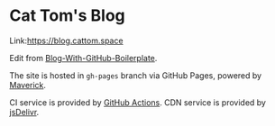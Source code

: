 # Cat Tom's Blog
Link:<https://blog.cattom.space>  

Edit from [Blog-With-GitHub-Boilerplate](https://github.com/AlanDecode/Blog-With-GitHub-Boilerplate).

The site is hosted in `gh-pages` branch via GitHub Pages, powered by [Maverick](https://github.com/AlanDecode/Maverick).

CI service is provided by [GitHub Actions](https://github.com/features/actions). CDN service is provided by [jsDelivr](https://www.jsdelivr.com/).
